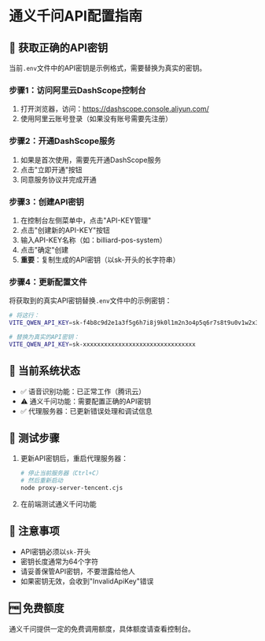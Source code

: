 # 通义千问API配置指南

## 🔑 获取正确的API密钥

当前`.env`文件中的API密钥是示例格式，需要替换为真实的密钥。

### 步骤1：访问阿里云DashScope控制台
1. 打开浏览器，访问：https://dashscope.console.aliyun.com/
2. 使用阿里云账号登录（如果没有账号需要先注册）

### 步骤2：开通DashScope服务
1. 如果是首次使用，需要先开通DashScope服务
2. 点击"立即开通"按钮
3. 同意服务协议并完成开通

### 步骤3：创建API密钥
1. 在控制台左侧菜单中，点击"API-KEY管理"
2. 点击"创建新的API-KEY"按钮
3. 输入API-KEY名称（如：billiard-pos-system）
4. 点击"确定"创建
5. **重要**：复制生成的API密钥（以sk-开头的长字符串）

### 步骤4：更新配置文件
将获取到的真实API密钥替换`.env`文件中的示例密钥：

```bash
# 将这行：
VITE_QWEN_API_KEY=sk-f4b8c9d2e1a3f5g6h7i8j9k0l1m2n3o4p5q6r7s8t9u0v1w2x3y4z5

# 替换为真实的API密钥：
VITE_QWEN_API_KEY=sk-xxxxxxxxxxxxxxxxxxxxxxxxxxxxxxxx
```

## 🔧 当前系统状态

- ✅ 语音识别功能：已正常工作（腾讯云）
- ⚠️ 通义千问功能：需要配置正确的API密钥
- ✅ 代理服务器：已更新错误处理和调试信息

## 🧪 测试步骤

1. 更新API密钥后，重启代理服务器：
   ```bash
   # 停止当前服务器（Ctrl+C）
   # 然后重新启动
   node proxy-server-tencent.cjs
   ```

2. 在前端测试通义千问功能

## 📝 注意事项

- API密钥必须以`sk-`开头
- 密钥长度通常为64个字符
- 请妥善保管API密钥，不要泄露给他人
- 如果密钥无效，会收到"InvalidApiKey"错误

## 🆓 免费额度

通义千问提供一定的免费调用额度，具体额度请查看控制台。